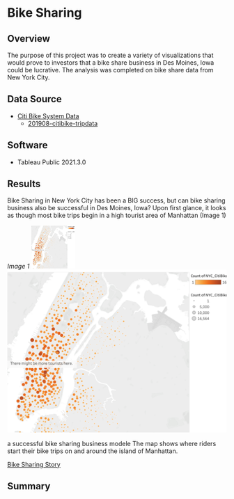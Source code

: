 # Bike Sharing

## Overview
The purpose of this project was to create a variety of visualizations that would prove to investors that a bike share business in Des Moines, Iowa could be lucrative. The analysis was completed on bike share data from New York City.

## Data Source
- [Citi Bike System Data](https://ride.citibikenyc.com/system-data)
  - [201908-citibike-tripdata](https://s3.amazonaws.com/tripdata/201908-citibike-tripdata.csv.zip)

## Software
- Tableau Public 2021.3.0

## Results
Bike Sharing in New York City has been a BIG success, but can bike sharing business also be successful in Des Moines, Iowa? Upon first glance, it looks as though most bike trips begin in a high tourist area of Manhattan (Image 1)

*Image 1*
<img src="https://github.com/jisellejones/bike_sharing/blob/main/Images/map.png" width="100" height="100">
![map_of_Manhattan](https://github.com/jisellejones/bike_sharing/blob/main/Images/map.png)

a successful bike sharing business modele  The map shows where riders start their bike trips on and around the island of Manhattan.

[Bike Sharing Story](https://public.tableau.com/app/profile/jiselle8417/viz/Bike_Sharing_Story/InvestinginBikeSharing)

## Summary
